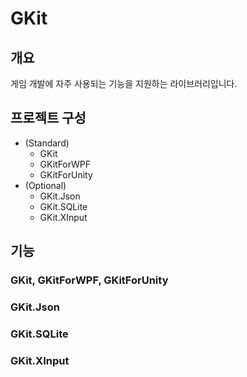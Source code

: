 # GKit
## 개요
게임 개발에 자주 사용되는 기능을 지원하는 라이브러리입니다.

## 프로젝트 구성
- (Standard)
  - GKit
  - GKitForWPF
  - GKitForUnity
- (Optional)
  - GKit.Json
  - GKit.SQLite
  - GKit.XInput
  
## 기능
### GKit, GKitForWPF, GKitForUnity

### GKit.Json

### GKit.SQLite

### GKit.XInput
